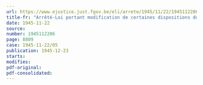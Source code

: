 ```yaml
---
url: https://www.ejustice.just.fgov.be/eli/arrete/1945/11/22/1945112206/justel
title-fr: "Arrêté-Loi portant modification de certaines dispositions des textes coordonnées de la loi du 4 août 1930 portant généralisation des allocations familiales en faveur des travailleurs salariés"
date: 1945-11-22
source:
number: 1945112206
page: 8809
case: 1945-11-22/05
publication: 1945-12-23
starts:
modifies:
pdf-original:
pdf-consolidated:
---
```


